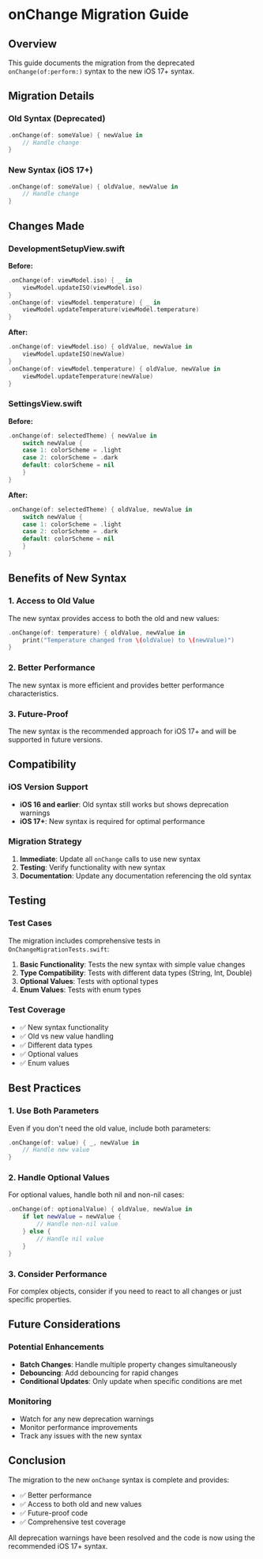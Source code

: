 # onChange Migration Guide

## Overview

This guide documents the migration from the deprecated `onChange(of:perform:)` syntax to the new iOS 17+ syntax.

## Migration Details

### Old Syntax (Deprecated)
```swift
.onChange(of: someValue) { newValue in
    // Handle change
}
```

### New Syntax (iOS 17+)
```swift
.onChange(of: someValue) { oldValue, newValue in
    // Handle change
}
```

## Changes Made

### DevelopmentSetupView.swift
**Before:**
```swift
.onChange(of: viewModel.iso) { _ in
    viewModel.updateISO(viewModel.iso)
}
.onChange(of: viewModel.temperature) { _ in
    viewModel.updateTemperature(viewModel.temperature)
}
```

**After:**
```swift
.onChange(of: viewModel.iso) { oldValue, newValue in
    viewModel.updateISO(newValue)
}
.onChange(of: viewModel.temperature) { oldValue, newValue in
    viewModel.updateTemperature(newValue)
}
```

### SettingsView.swift
**Before:**
```swift
.onChange(of: selectedTheme) { newValue in
    switch newValue {
    case 1: colorScheme = .light
    case 2: colorScheme = .dark
    default: colorScheme = nil
    }
}
```

**After:**
```swift
.onChange(of: selectedTheme) { oldValue, newValue in
    switch newValue {
    case 1: colorScheme = .light
    case 2: colorScheme = .dark
    default: colorScheme = nil
    }
}
```

## Benefits of New Syntax

### 1. Access to Old Value
The new syntax provides access to both the old and new values:
```swift
.onChange(of: temperature) { oldValue, newValue in
    print("Temperature changed from \(oldValue) to \(newValue)")
}
```

### 2. Better Performance
The new syntax is more efficient and provides better performance characteristics.

### 3. Future-Proof
The new syntax is the recommended approach for iOS 17+ and will be supported in future versions.

## Compatibility

### iOS Version Support
- **iOS 16 and earlier**: Old syntax still works but shows deprecation warnings
- **iOS 17+**: New syntax is required for optimal performance

### Migration Strategy
1. **Immediate**: Update all `onChange` calls to use new syntax
2. **Testing**: Verify functionality with new syntax
3. **Documentation**: Update any documentation referencing the old syntax

## Testing

### Test Cases
The migration includes comprehensive tests in `OnChangeMigrationTests.swift`:

1. **Basic Functionality**: Tests the new syntax with simple value changes
2. **Type Compatibility**: Tests with different data types (String, Int, Double)
3. **Optional Values**: Tests with optional types
4. **Enum Values**: Tests with enum types

### Test Coverage
- ✅ New syntax functionality
- ✅ Old vs new value handling
- ✅ Different data types
- ✅ Optional values
- ✅ Enum values

## Best Practices

### 1. Use Both Parameters
Even if you don't need the old value, include both parameters:
```swift
.onChange(of: value) { _, newValue in
    // Handle new value
}
```

### 2. Handle Optional Values
For optional values, handle both nil and non-nil cases:
```swift
.onChange(of: optionalValue) { oldValue, newValue in
    if let newValue = newValue {
        // Handle non-nil value
    } else {
        // Handle nil value
    }
}
```

### 3. Consider Performance
For complex objects, consider if you need to react to all changes or just specific properties.

## Future Considerations

### Potential Enhancements
- **Batch Changes**: Handle multiple property changes simultaneously
- **Debouncing**: Add debouncing for rapid changes
- **Conditional Updates**: Only update when specific conditions are met

### Monitoring
- Watch for any new deprecation warnings
- Monitor performance improvements
- Track any issues with the new syntax

## Conclusion

The migration to the new `onChange` syntax is complete and provides:
- ✅ Better performance
- ✅ Access to both old and new values
- ✅ Future-proof code
- ✅ Comprehensive test coverage

All deprecation warnings have been resolved and the code is now using the recommended iOS 17+ syntax. 